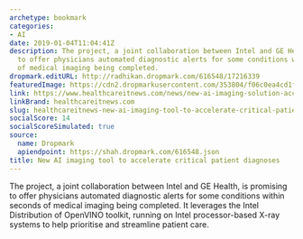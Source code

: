```yaml
---
archetype: bookmark
categories:
- AI
date: 2019-01-04T11:04:41Z
description: The project, a joint collaboration between Intel and GE Health, is promising
  to offer physicians automated diagnostic alerts for some conditions within seconds
  of medical imaging being completed.
dropmark.editURL: http://radhikan.dropmark.com/616548/17216339
featuredImage: https://cdn2.dropmarkusercontent.com/353804/f06c0ea4cd1f93f60f0a55a099bb5c6a404ef2c4bfebf639247f07923bb87c46/thumbnail/AI.JPG?Expires=1557430064&Signature=LX1fBRYw~00fF3bh4T8ojPNxxur1Y8IUqVr3L-rkyvb3Rsp7L9Mk9MvE-gHF9uzyQLF~Plf6TopjhYG~s3XFUpMbIE-nxFJE0fwsCEcfbpcbYWSIOnoxZH~bDTLR379NE7oGBNRxZwGyFRLOraBM8zoLxRFUqVb5NsR3oZfvHAweg0BpSGz5W~eV3K3Xen7ZAhyOlshZDEtQL9OCMX5hUyRZyF~JVl5shhn5hvH5nAOBia3wKstXUnNnpT4xCJBKhVNHsLvN6OwgTd7hy-nyBR5xA~xNDQ2jmW0vuKUbxaYvaRx1l2G29K7clOKA~wESk3OWDjLCAh7x29CvGiN28w__&Key-Pair-Id=APKAITQYWVEN757ZA4KQ
link: https://www.healthcareitnews.com/news/new-ai-imaging-solution-accelerate-critical-patient-diagnoses
linkBrand: healthcareitnews.com
slug: healthcareitnews-new-ai-imaging-tool-to-accelerate-critical-patient-diagnoses
socialScore: 14
socialScoreSimulated: true
source:
  name: Dropmark
  apiendpoint: https://shah.dropmark.com/616548.json
title: New AI imaging tool to accelerate critical patient diagnoses
---
```

The project, a joint collaboration between Intel and GE Health, is promising to offer physicians automated diagnostic alerts for some conditions within seconds of medical imaging being completed. It leverages the Intel Distribution of OpenVINO toolkit, running on Intel processor-based X-ray systems to help prioritise and streamline patient care.

